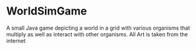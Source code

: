 # WorldSimGame
A small Java game depicting a world in a grid with various organisms that multiply as well as interact with other organisms. All Art is taken from the internet
